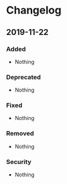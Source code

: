 # Changelog

## 2019-11-22

### Added
- Nothing

### Deprecated
- Nothing

### Fixed
- Nothing

### Removed
- Nothing

### Security
- Nothing
